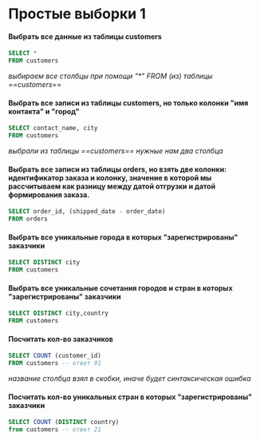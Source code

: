 # Простые выборки 1
#### Выбрать все данные из таблицы **customers**
```sql
SELECT *
FROM customers
```
*выбираем все столбцы при помощи "\*" FROM (из) таблицы ==customers*==

#### Выбрать все записи из таблицы customers, но только колонки "имя контакта" и "город"
```sql
SELECT contact_name, city
FROM customers
```
*выбрали из таблицы ==customers== нужные нам два столбца*

#### Выбрать все записи из таблицы orders, но взять две колонки: идентификатор заказа и колонку, значение в которой мы рассчитываем как разницу между датой отгрузки и датой формирования заказа.
```sql
SELECT order_id, (shipped_date - order_date) 
FROM orders
```

#### Выбрать все уникальные города в которых "зарегистрированы" заказчики
```sql
SELECT DISTINCT city
FROM customers
```

#### Выбрать все уникальные сочетания городов и стран в которых "зарегистрированы" заказчики
```sql
SELECT DISTINCT city,country
FROM customers
```

#### Посчитать кол-во заказчиков
```sql
SELECT COUNT (customer_id)
FROM customers -- ответ 91
```
*название столбца взял в скобки, иначе будет синтаксическая ошибка*

#### Посчитать кол-во уникальных стран в которых "зарегистрированы" заказчики
```sql
SELECT COUNT (DISTINCT country)
from customers -- ответ 21
``` 